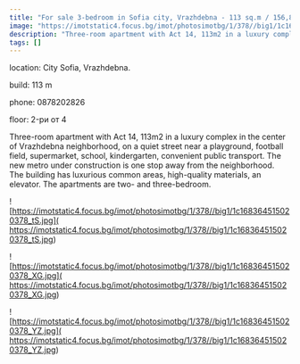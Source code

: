 ```yaml
---
title: "For sale 3-bedroom in Sofia city, Vrazhdebna - 113 sq.m / 156,800 EUR :: imot.bg Advertisement"
image: "https://imotstatic4.focus.bg/imot/photosimotbg/1/378//big1/1c168364515020378_2z.jpg"
description: "Three-room apartment with Act 14, 113m2 in a luxury complex in the center of Vrazhdebna neighborhood, on a quiet street near a playground, football field, supermarket, school, kindergarten, convenient public transport. The new metro under construction is one stop away from the neighborhood. The building has luxurious common areas, high-quality materials, an elevator. The apartments are two- and three-bedroom."
tags: []
---
```


location: City Sofia, Vrazhdebna.

build: 113 m

phone: 0878202826

floor: 2-ри от 4

Three-room apartment with Act 14, 113m2 in a luxury complex in the center of Vrazhdebna neighborhood, on a quiet street near a playground, football field, supermarket, school, kindergarten, convenient public transport. The new metro under construction is one stop away from the neighborhood. The building has luxurious common areas, high-quality materials, an elevator. The apartments are two- and three-bedroom.


![https://imotstatic4.focus.bg/imot/photosimotbg/1/378//big1/1c168364515020378_tS.jpg]( https://imotstatic4.focus.bg/imot/photosimotbg/1/378//big1/1c168364515020378_tS.jpg)


![https://imotstatic4.focus.bg/imot/photosimotbg/1/378//big1/1c168364515020378_XG.jpg]( https://imotstatic4.focus.bg/imot/photosimotbg/1/378//big1/1c168364515020378_XG.jpg)


![https://imotstatic4.focus.bg/imot/photosimotbg/1/378//big1/1c168364515020378_YZ.jpg]( https://imotstatic4.focus.bg/imot/photosimotbg/1/378//big1/1c168364515020378_YZ.jpg)



